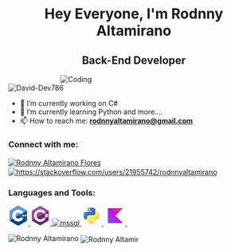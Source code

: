<h1 align="center">Hey Everyone, I'm Rodnny Altamirano</h1>
<h2 align="center">Back-End Developer</h2>

<img align="right" alt="Coding" width="400" src="https://www.google.com/imgres?q=gif%20guy%20coding&imgurl=https%3A%2F%2Faster.cloud%2Fwp-content%2Fuploads%2F2022%2F11%2Fcompiling-code.gif&imgrefurl=https%3A%2F%2Faster.cloud%2F2022%2F11%2F28%2Fwhat-you-need-to-know-about-compiling-code%2F&docid=ajeyYRPcoFhq0M&tbnid=35X6L1D39_KDvM&vet=12ahUKEwjNz6vs1vqJAxWuHrkGHeOiMdkQM3oECEYQAA..i&w=500&h=500&hcb=2&ved=2ahUKEwjNz6vs1vqJAxWuHrkGHeOiMdkQM3oECEYQAA">

<p align="left"> <img src="https://komarev.com/ghpvc/?username=rodnnyaltamir&label=Profile%20views&color=0e75b6&style=flat" alt="David-Dev786" /> </p>

- 🔭 I’m currently working on C#
- 🌱 I’m currently learning Python and more.... 
- 📫 How to reach me: **rodnnyaltamirano@gmail.com**

<h3 align="left">Connect with me:</h3>
<p align="left">
<a href="https://www.linkedin.com/in/rodnny-altamirano-8600532a1/" target="_blank"><img align="center" src="https://raw.githubusercontent.com/rahuldkjain/github-profile-readme-generator/master/src/images/icons/Social/linked-in-alt.svg" alt="Rodnny Altamirano Flores" height="30" width="40" /></a>
<a href="https://stackoverflow.com/users/23048938/rodnny-altamirano" target="blank"><img align="center" src="https://raw.githubusercontent.com/rahuldkjain/github-profile-readme-generator/master/src/images/icons/Social/stack-overflow.svg" alt="https://stackoverflow.com/users/21955742/rodnnyaltamirano" height="30" width="40" /></a>
</p>

<h3 align="left">Languages and Tools:</h3>
<p align="left"> <a href="https://www.w3schools.com/cpp/" target="_blank" rel="noreferrer"> <img src="https://raw.githubusercontent.com/devicons/devicon/master/icons/cplusplus/cplusplus-original.svg" alt="cplusplus" width="40" height="40"/> </a> <a href="https://www.w3schools.com/cs/" target="_blank" rel="noreferrer"> <img src="https://raw.githubusercontent.com/devicons/devicon/master/icons/csharp/csharp-original.svg" alt="csharp" width="40" height="40"/> </a> <a href="https://www.microsoft.com/en-us/sql-server" target="_blank" rel="noreferrer"> <img src="https://www.svgrepo.com/show/303229/microsoft-sql-server-logo.svg" alt="mssql" width="40" height="40"/> </a> <a href="https://www.python.org" target="_blank" rel="noreferrer"> <img
src="https://raw.githubusercontent.com/devicons/devicon/master/icons/python/python-original.svg" alt="python" width="40" height="40"/> </a>  <a href="https://www.kotlin.org" target="_blank" rel="noreferrer"> <img src="https://raw.githubusercontent.com/devicons/devicon/master/icons/kotlin/kotlin-original.svg" alt="kotlin" width="40" height="40"/> </a> </p>

<p><img align="left" src="https://github-readme-stats.vercel.app/api/top-langs?username=rodnnyaltamir&show_icons=true&theme=react&hide_border=true&locale=en&layout=compact" alt="Rodnny Altamirano" /></p>

<p>&nbsp;<img align="center" src="https://github-readme-stats.vercel.app/api?username=rodnnyaltamir&show_icons=true&theme=react&hide_border=true&locale=en" alt="Rodnny Altamir" /></p>
